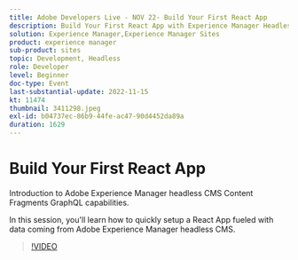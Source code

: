 ```yaml
---
title: Adobe Developers Live - NOV 22- Build Your First React App
description: Build Your First React App with Experience Manager Headless CMSIntroduction to Adobe Experience Manager headless CMS Content Fragments GraphQL capabilities.In this session, you'll learn how to quickly setup a React App fueled with data coming from Adobe Experience Manager headless CMS.
solution: Experience Manager,Experience Manager Sites
product: experience manager
sub-product: sites
topic: Development, Headless
role: Developer
level: Beginner
doc-type: Event
last-substantial-update: 2022-11-15
kt: 11474
thumbnail: 3411298.jpeg
exl-id: b04737ec-86b9-44fe-ac47-90d4452da89a
duration: 1629
---
```

# Build Your First React App

Introduction to Adobe Experience Manager headless CMS Content Fragments GraphQL capabilities.

In this session, you'll learn how to quickly setup a React App fueled with data coming from Adobe Experience Manager headless CMS.

>[!VIDEO](https://video.tv.adobe.com/v/3411298/?quality=12&learn=on)
